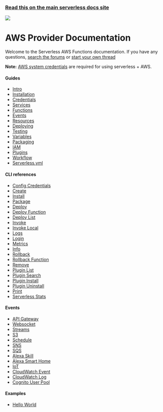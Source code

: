 <!--
title: Serverless - AWS Documentation
menuText: AWS
layout: Doc
-->

<!-- DOCS-SITE-LINK:START automatically generated  -->
### [Read this on the main serverless docs site](https://www.serverless.com/framework/docs/)
<!-- DOCS-SITE-LINK:END -->

<div class="docsProviderBanner">
  <img src='https://s3-us-west-2.amazonaws.com/assets.site.serverless.com/docs/providers/aws.svg' class='aws-logo''>
</div>

# AWS Provider Documentation

Welcome to the Serverless AWS Functions documentation. If you have any questions, [search the forums](https://forum.serverless.com?utm_source=framework-docs) or [start your own thread](https://forum.serverless.com?utm_source=framework-docs)

**Note:** [AWS system credentials](./guide/credentials.md) are required for using serverless + AWS.

<div class="docsSections">
  <div class="docsSection">
    <div class="docsSectionSubHeader">
      <h4>Guides</h4>
    </div>
    <div class="docsProviderItems">
      <ul>
        <li><a href="./guide/intro.md">Intro</a></li>
        <li><a href="./guide/installation.md">Installation</a></li>
        <li><a href="./guide/credentials.md">Credentials</a></li>
        <li><a href="./guide/services.md">Services</a></li>
        <li><a href="./guide/functions.md">Functions</a></li>
        <li><a href="./guide/events.md">Events</a></li>
        <li><a href="./guide/resources.md">Resources</a></li>
        <li><a href="./guide/deploying.md">Deploying</a></li>
        <li><a href="./guide/testing.md">Testing</a></li>
        <li><a href="./guide/variables.md">Variables</a></li>
        <li><a href="./guide/packaging.md">Packaging</a></li>
        <li><a href="./guide/iam.md">IAM</a></li>
        <li><a href="./guide/plugins.md">Plugins</a></li>
        <li><a href="./guide/workflow.md">Workflow</a></li>
        <li><a href="./guide/serverless.yml.md">Serverless.yml</a></li>
      </ul>
    </div>
  </div>

  <div class="docsSection">
    <div class="docsSectionSubHeader">
      <h4>CLI references</h4>
    </div>
    <div class="docsProviderItems">
      <ul>
        <li><a href="./cli-reference/config-credentials.md">Config Credentials</a></li>
        <li><a href="./cli-reference/create.md">Create</a></li>
        <li><a href="./cli-reference/install.md">Install</a></li>
        <li><a href="./cli-reference/package.md">Package</a></li>
        <li><a href="./cli-reference/deploy.md">Deploy</a></li>
        <li><a href="./cli-reference/deploy-function.md">Deploy Function</a></li>
        <li><a href="./cli-reference/deploy-list.md">Deploy List</a></li>
        <li><a href="./cli-reference/invoke.md">Invoke</a></li>
        <li><a href="./cli-reference/invoke-local.md">Invoke Local</a></li>
        <li><a href="./cli-reference/logs.md">Logs</a></li>
        <li><a href="./cli-reference/login.md">Login</a></li>
        <li><a href="./cli-reference/metrics.md">Metrics</a></li>
        <li><a href="./cli-reference/info.md">Info</a></li>
        <li><a href="./cli-reference/rollback.md">Rollback</a></li>
        <li><a href="./cli-reference/rollback-function.md">Rollback Function</a></li>
        <li><a href="./cli-reference/remove.md">Remove</a></li>
        <li><a href="./cli-reference/plugin-list.md">Plugin List</a></li>
        <li><a href="./cli-reference/plugin-search.md">Plugin Search</a></li>
        <li><a href="./cli-reference/plugin-install.md">Plugin Install</a></li>
        <li><a href="./cli-reference/plugin-uninstall.md">Plugin Uninstall</a></li>
        <li><a href="./cli-reference/print.md">Print</a></li>
        <li><a href="./cli-reference/slstats.md">Serverless Stats</a></li>
      </ul>
    </div>
  </div>

  <div class="docsSection">
    <div class="docsSectionSubHeader">
      <h4>Events</h4>
    </div>
    <div class="docsProviderItems">
      <ul>
        <li><a href="./events/apigateway.md">API Gateway</a></li>
        <li><a href="./events/websocket.md">Websocket</a></li>
        <li><a href="./events/streams.md">Streams</a></li>
        <li><a href="./events/s3.md">S3</a></li>
        <li><a href="./events/schedule.md">Schedule</a></li>
        <li><a href="./events/sns.md">SNS</a></li>
        <li><a href="./events/sqs.md">SQS</a></li>
        <li><a href="./events/alexa-skill.md">Alexa Skill</a></li>
        <li><a href="./events/alexa-smart-home.md">Alexa Smart Home</a></li>
        <li><a href="./events/iot.md">IoT</a></li>
        <li><a href="./events/cloudwatch-event.md">CloudWatch Event</a></li>
        <li><a href="./events/cloudwatch-log.md">CloudWatch Log</a></li>
        <li><a href="./events/cognito-user-pool.md">Cognito User Pool</a></li>
      </ul>
    </div>
  </div>

  <div class="docsSection">
    <div class="docsSectionSubHeader">
      <h4>Examples</h4>
    </div>
    <div>
      <div class="docsProviderItems">
        <ul>
          <li><a href="./examples/hello-world">Hello World</a></li>
        </ul>
      </div>
    </div>
  </div>
</div>
